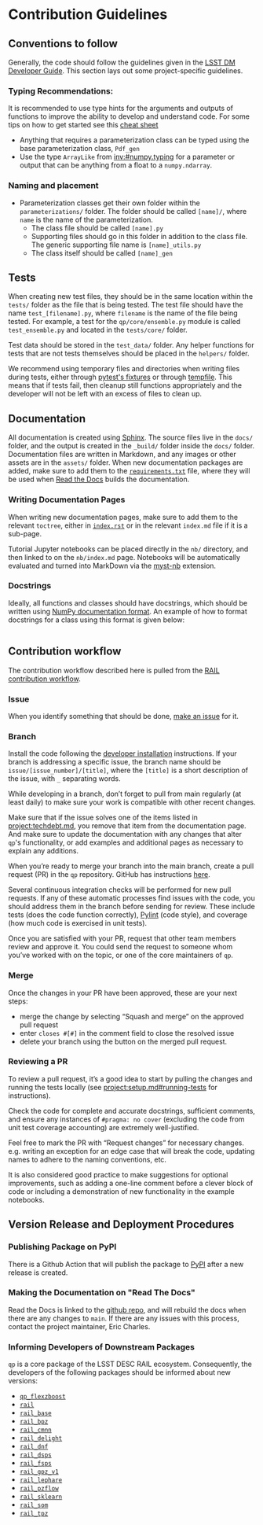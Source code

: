# Contribution Guidelines

## Conventions to follow

Generally, the code should follow the guidelines given in the [LSST DM Developer Guide](https://developer.lsst.io/index.html). This section lays out some project-specific guidelines.

### Typing Recommendations:

It is recommended to use type hints for the arguments and outputs of functions to improve the ability to develop and understand code. For some tips on how to get started see this [cheat sheet](https://mypy.readthedocs.io/en/stable/cheat_sheet_py3.html)

- Anything that requires a parameterization class can be typed using the base parameterization class, `Pdf_gen`
- Use the type `ArrayLike` from <inv:#numpy.typing> for a parameter or output that can be anything from a float to a `numpy.ndarray`.

### Naming and placement

- Parameterization classes get their own folder within the `parameterizations/` folder. The folder should be called `[name]/`, where `name` is the name of the parameterization.
  - The class file should be called `[name].py`
  - Supporting files should go in this folder in addition to the class file. The generic supporting file name is `[name]_utils.py`
  - The class itself should be called `[name]_gen`

## Tests

When creating new test files, they should be in the same location within the `tests/` folder as the file that is being tested. The test file should have the name `test_[filename].py`, where `filename` is the name of the file being tested. For example, a test for the `qp/core/ensemble.py` module is called `test_ensemble.py` and located in the `tests/core/` folder.

Test data should be stored in the `test_data/` folder. Any helper functions for tests that are not tests themselves should be placed in the `helpers/` folder.

We recommend using temporary files and directories when writing files during tests, either through [pytest's fixtures](https://docs.pytest.org/en/stable/how-to/tmp_path.html) or through [tempfile](https://docs.python.org/3/library/tempfile.html). This means that if tests fail, then cleanup still functions appropriately and the developer will not be left with an excess of files to clean up.

## Documentation

All documentation is created using [Sphinx](https://www.sphinx-doc.org/en/master/index.html). The source files live in the `docs/` folder, and the output is created in the `_build/` folder inside the `docs/` folder. Documentation files are written in Markdown, and any images or other assets are in the `assets/` folder. When new documentation packages are added, make sure to add them to the [`requirements.txt`](https://github.com/LSSTDESC/qp/blob/main/docs/requirements.txt) file, where they will be used when [Read the Docs](https://about.readthedocs.com/) builds the documentation.

### Writing Documentation Pages

When writing new documentation pages, make sure to add them to the relevant `toctree`, either in [`index.rst`](https://github.com/LSSTDESC/qp/blob/main/docs/index.rst) or in the relevant `index.md` file if it is a sub-page.

Tutorial Jupyter notebooks can be placed directly in the `nb/` directory, and then linked to on the `nb/index.md` page. Notebooks will be automatically evaluated and turned into MarkDown via the [myst-nb](https://myst-nb.readthedocs.io/en/v0.13.2/index.html) extension.

### Docstrings

Ideally, all functions and classes should have docstrings, which should be written using [NumPy documentation format](https://numpydoc.readthedocs.io/en/latest/format.html). An example of how to format docstrings for a class using this format is given below:

```{literalinclude} ./docstring_formatting_example.py

```

## Contribution workflow

The contribution workflow described here is pulled from the [RAIL contribution workflow](https://rail-hub.readthedocs.io/en/latest/source/contributing.html).

### Issue

When you identify something that should be done, [make an issue](https://github.com/LSSTDESC/qp/issues/new/choose) for it.

### Branch

Install the code following the [developer installation](setup.md#developer-environment-setup) instructions.
If your branch is addressing a specific issue, the branch name should be `issue/[issue_number]/[title]`, where the `[title]` is a short description of the issue, with `_` separating words.

While developing in a branch, don’t forget to pull from main regularly (at least daily) to make sure your work is compatible with other recent changes.

Make sure that if the issue solves one of the items listed in <project:techdebt.md>, you remove that item from the documentation page. And make sure to update the documentation with any changes that alter `qp`'s functionality, or add examples and additional pages as necessary to explain any additions.

When you’re ready to merge your branch into the main branch, create a pull request (PR) in the `qp` repository. GitHub has instructions [here](https://docs.github.com/en/pull-requests/collaborating-with-pull-requests/proposing-changes-to-your-work-with-pull-requests/creating-a-pull-request).

Several continuous integration checks will be performed for new pull requests. If any of these automatic processes find issues with the code, you should address them in the branch before sending for review. These include tests (does the code function correctly), [Pylint](https://docs.pylint.org/) (code style), and coverage (how much code is exercised in unit tests).

Once you are satisfied with your PR, request that other team members review and approve it. You could send the request to someone whom you’ve worked with on the topic, or one of the core maintainers of `qp`.

### Merge

Once the changes in your PR have been approved, these are your next steps:

- merge the change by selecting “Squash and merge” on the approved pull request
- enter `closes #[#]` in the comment field to close the resolved issue
- delete your branch using the button on the merged pull request.

### Reviewing a PR

To review a pull request, it’s a good idea to start by pulling the changes and running the tests locally (see <project:setup.md#running-tests> for instructions).

Check the code for complete and accurate docstrings, sufficient comments, and ensure any instances of `#pragma: no cover` (excluding the code from unit test coverage accounting) are extremely well-justified.

Feel free to mark the PR with “Request changes” for necessary changes. e.g. writing an exception for an edge case that will break the code, updating names to adhere to the naming conventions, etc.

It is also considered good practice to make suggestions for optional improvements, such as adding a one-line comment before a clever block of code or including a demonstration of new functionality in the example notebooks.

## Version Release and Deployment Procedures

### Publishing Package on PyPI

There is a Github Action that will publish the package to [PyPI](https://pypi.org/project/qp-prob/) after a new release is created.

### Making the Documentation on "Read The Docs"

Read the Docs is linked to the [github repo](https://github.com/LSSTDESC/qp), and will rebuild the docs when there are any changes to `main`. If there are any issues with this process, contact the project maintainer, Eric Charles.

### Informing Developers of Downstream Packages

`qp` is a core package of the LSST DESC RAIL ecosystem. Consequently, the developers of the following packages should be informed about new versions:

- [`qp_flexzboost`](https://github.com/LSSTDESC/qp_flexzboost)
- [`rail`](https://github.com/LSSTDESC/rail)
- [`rail_base`](https://github.com/LSSTDESC/rail_base)
- [`rail_bpz`](https://github.com/LSSTDESC/rail_bpz)
- [`rail_cmnn`](https://github.com/LSSTDESC/rail_cmnn)
- [`rail_delight`](https://github.com/LSSTDESC/rail_delight)
- [`rail_dnf`](https://github.com/LSSTDESC/rail_dnf)
- [`rail_dsps`](https://github.com/LSSTDESC/rail_dsps)
- [`rail_fsps`](https://github.com/LSSTDESC/rail_fsps)
- [`rail_gpz_v1`](https://github.com/LSSTDESC/rail_gpz_v1)
- [`rail_lephare`](https://github.com/LSSTDESC/lephare)
- [`rail_pzflow`](https://github.com/LSSTDESC/rail_pzflow)
- [`rail_sklearn`](https://github.com/LSSTDESC/rail_sklearn)
- [`rail_som`](https://github.com/LSSTDESC/rail_som)
- [`rail_tpz`](https://github.com/LSSTDESC/rail_tpz)
